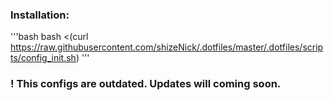 ### Installation:
'''bash
bash <(curl https://raw.githubusercontent.com/shizeNick/.dotfiles/master/.dotfiles/scripts/config_init.sh)
'''

### ! This configs are outdated. Updates will coming soon.
